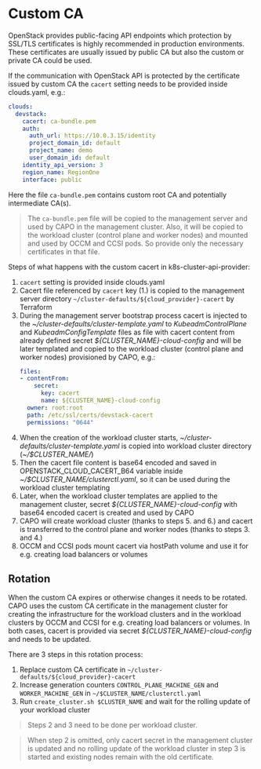 # Custom CA

OpenStack provides public-facing API endpoints which protection by SSL/TLS certificates
is highly recommended in production environments.
These certificates are usually issued by public CA but also the custom or private CA could be used.

If the communication with OpenStack API is protected by the certificate issued by custom CA
the `cacert` setting needs to be provided inside clouds.yaml, e.g.:
```yaml
clouds:
  devstack:
    cacert: ca-bundle.pem
    auth:
      auth_url: https://10.0.3.15/identity
      project_domain_id: default
      project_name: demo
      user_domain_id: default
    identity_api_version: 3
    region_name: RegionOne
    interface: public
```
Here the file `ca-bundle.pem` contains custom root CA and potentially intermediate CA(s).
> The `ca-bundle.pem` file will be copied to the management server and used by CAPO
> in the management cluster. Also, it will be copied to the workload cluster (control plane and worker nodes)
> and mounted and used by OCCM and CCSI pods.
> So provide only the necessary certificates in that file.

Steps of what happens with the custom cacert in k8s-cluster-api-provider:
1. `cacert` setting is provided inside clouds.yaml
2. Cacert file referenced by `cacert` key (1.) is copied to the management server
   directory `~/cluster-defaults/${cloud_provider}-cacert` by Terraform
3. During the management server bootstrap process cacert is injected to
   the *~/cluster-defaults/cluster-template.yaml* to *KubeadmControlPlane* and *KubeadmConfigTemplate* files
   as file with cacert content from already defined secret *${CLUSTER_NAME}-cloud-config* and will be later
   templated and copied to the workload cluster (control plane and worker nodes) provisioned by CAPO, e.g.:
   ```yaml
   files:
   - contentFrom:
       secret:
         key: cacert
         name: ${CLUSTER_NAME}-cloud-config
     owner: root:root
     path: /etc/ssl/certs/devstack-cacert
     permissions: "0644"
   ```
4. When the creation of the workload cluster starts, *~/cluster-defaults/cluster-template.yaml*
   is copied into workload cluster directory (*~/$CLUSTER_NAME/*)
5. Then the cacert file content is base64 encoded and saved in OPENSTACK_CLOUD_CACERT_B64 variable
   inside *~/$CLUSTER_NAME/clusterctl.yaml*, so it can be used during
   the workload cluster templating
6. Later, when the workload cluster templates are applied to the management cluster,
   secret *${CLUSTER_NAME}-cloud-config* with base64 encoded cacert is created and used by CAPO
7. CAPO will create workload cluster (thanks to steps 5. and 6.) and cacert is
   transferred to the control plane and worker nodes (thanks to steps 3. and 4.)
8. OCCM and CCSI pods mount cacert via hostPath volume
   and use it for e.g. creating load balancers or volumes

## Rotation

When the custom CA expires or otherwise changes it needs to be rotated.
CAPO uses the custom CA certificate in the management cluster for creating the infrastructure
for the workload clusters and in the workload clusters by OCCM and CCSI for e.g. creating load balancers or volumes.
In both cases, cacert is provided via secret *${CLUSTER_NAME}-cloud-config* and needs to be updated.

There are 3 steps in this rotation process:
1. Replace custom CA certificate in `~/cluster-defaults/${cloud_provider}-cacert`
2. Increase generation counters `CONTROL_PLANE_MACHINE_GEN` and `WORKER_MACHINE_GEN` in `~/$CLUSTER_NAME/clusterctl.yaml`
3. Run `create_cluster.sh $CLUSTER_NAME` and wait for the rolling update of your workload cluster

> Steps 2 and 3 need to be done per workload cluster.

> When step 2 is omitted, only cacert secret in the management cluster is updated and no rolling update of
> the workload cluster in step 3 is started and existing nodes remain with the old certificate.
